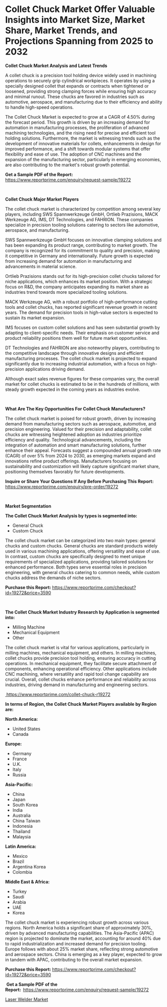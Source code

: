 <p><h1>Collet Chuck Market Offer Valuable Insights into Market Size, Market Share, Market Trends, and Projections Spanning from 2025 to 2032</h1></p><p><strong>Collet Chuck Market Analysis and Latest Trends</strong></p>
<p><p>A collet chuck is a precision tool holding device widely used in machining operations to securely grip cylindrical workpieces. It operates by using a specially designed collet that expands or contracts when tightened or loosened, providing strong clamping forces while ensuring high accuracy and minimal runout. These chucks are favored in industries such as automotive, aerospace, and manufacturing due to their efficiency and ability to handle high-speed operations.</p><p>The Collet Chuck Market is expected to grow at a CAGR of 4.50% during the forecast period. This growth is driven by an increasing demand for automation in manufacturing processes, the proliferation of advanced machining technologies, and the rising need for precise and efficient tool holding solutions. Furthermore, the market is witnessing trends such as the development of innovative materials for collets, enhancements in design for improved performance, and a shift towards modular systems that offer flexibility and ease of use. The adoption of CNC machines and the expansion of the manufacturing sector, particularly in emerging economies, are also contributing to the market's robust growth potential. </p></p>
<p><strong>Get a Sample PDF of the Report:&nbsp;</strong> <a href="https://www.reportprime.com/enquiry/request-sample/19272?utm_campaign=3352&utm_medium=2&utm_source=Github&utm_content=ia&utm_term=19032025&utm_id=collet-chuck">https://www.reportprime.com/enquiry/request-sample/19272</a></p>
<p>&nbsp;</p>
<p><strong>Collet Chuck Major Market Players</strong></p>
<p><p>The collet chuck market is characterized by competition among several key players, including SWS Spannwerkzeuge GmbH, Ortlieb Prazisions, MACK Werkzeuge AG, IMS, DT Technologies, and FAHRION. These companies specialize in precision tooling solutions catering to sectors like automotive, aerospace, and manufacturing.</p><p>SWS Spannwerkzeuge GmbH focuses on innovative clamping solutions and has been expanding its product range, contributing to market growth. The company is recognized for its commitment to quality and precision, making it competitive in Germany and internationally. Future growth is expected from increasing demand for automation in manufacturing and advancements in material science.</p><p>Ortlieb Prazisions stands out for its high-precision collet chucks tailored for niche applications, which enhances its market position. With a strategic focus on R&D, the company anticipates expanding its market share as industries trend towards more specialized tooling solutions.</p><p>MACK Werkzeuge AG, with a robust portfolio of high-performance cutting tools and collet chucks, has reported significant revenue growth in recent years. The demand for precision tools in high-value sectors is expected to sustain its market expansion.</p><p>IMS focuses on custom collet solutions and has seen substantial growth by adapting to client-specific needs. Their emphasis on customer service and product reliability positions them well for future market opportunities.</p><p>DT Technologies and FAHRION are also noteworthy players, contributing to the competitive landscape through innovative designs and efficient manufacturing processes. The collet chuck market is projected to expand significantly due to increasing industrial automation, with a focus on high-precision applications driving demand.</p><p>Although exact sales revenue figures for these companies vary, the overall market for collet chucks is estimated to be in the hundreds of millions, with steady growth expected in the coming years as industries evolve.</p></p>
<p>&nbsp;</p>
<p><strong>What Are The Key Opportunities For Collet Chuck Manufacturers?</strong></p>
<p><p>The collet chuck market is poised for robust growth, driven by increasing demand from manufacturing sectors such as aerospace, automotive, and precision engineering. Valued for their precision and adaptability, collet chucks are witnessing heightened adoption as industries prioritize efficiency and quality. Technological advancements, including the integration of automation and smart manufacturing solutions, further enhance their appeal. Forecasts suggest a compounded annual growth rate (CAGR) of over 5% from 2024 to 2030, as emerging markets expand and innovations refine product offerings. Manufacturers focusing on sustainability and customization will likely capture significant market share, positioning themselves favorably for future developments.</p></p>
<p><strong>Inquire or Share Your Questions If Any Before Purchasing This Report:</strong> <a href="https://www.reportprime.com/enquiry/pre-order/19272?utm_campaign=3352&utm_medium=2&utm_source=Github&utm_content=ia&utm_term=19032025&utm_id=collet-chuck">https://www.reportprime.com/enquiry/pre-order/19272</a></p>
<p>&nbsp;</p>
<p><strong>Market Segmentation</strong></p>
<p><strong>The Collet Chuck Market Analysis by types is segmented into:</strong></p>
<p><ul><li>General Chuck</li><li>Custom Chuck</li></ul></p>
<p><p>The collet chuck market can be categorized into two main types: general chucks and custom chucks. General chucks are standard products widely used in various machining applications, offering versatility and ease of use. In contrast, custom chucks are specifically designed to meet unique requirements of specialized applications, providing tailored solutions for enhanced performance. Both types serve essential roles in precision engineering, with general chucks catering to common needs, while custom chucks address the demands of niche sectors.</p></p>
<p><strong>Purchase this Report:&nbsp;</strong><a href="https://www.reportprime.com/checkout?id=19272&price=3590&utm_campaign=3352&utm_medium=2&utm_source=Github&utm_content=ia&utm_term=19032025&utm_id=collet-chuck">https://www.reportprime.com/checkout?id=19272&price=3590</a></p>
<p>&nbsp;</p>
<p><strong>The Collet Chuck Market Industry Research by Application is segmented into:</strong></p>
<p><ul><li>Milling Machine</li><li>Mechanical Equipment</li><li>Other</li></ul></p>
<p><p>The collet chuck market is vital for various applications, particularly in milling machines, mechanical equipment, and others. In milling machines, collet chucks provide precision tool holding, ensuring accuracy in cutting operations. In mechanical equipment, they facilitate secure attachment of components, enhancing operational efficiency. Other applications include CNC machining, where versatility and rapid tool change capability are crucial. Overall, collet chucks enhance performance and reliability across industries, driving demand in manufacturing and engineering sectors.</p></p>
<p><a href="https://www.reportprime.com/collet-chuck-r19272?utm_campaign=3352&utm_medium=2&utm_source=Github&utm_content=ia&utm_term=19032025&utm_id=collet-chuck">&nbsp;https://www.reportprime.com/collet-chuck-r19272</a></p>
<p><strong>In terms of Region, the Collet Chuck Market Players available by Region are:</strong></p>
<p>
    <p> <strong> North America: </strong>
        <ul>
            <li>United States</li>
            <li>Canada</li>
        </ul>
        </p> 
    <p> <strong> Europe: </strong>
        <ul>
            <li>Germany</li>
            <li>France</li>
            <li>U.K.</li>
            <li>Italy</li>
            <li>Russia</li>
        </ul>
        </p> 
    <p> <strong> Asia-Pacific: </strong>
        <ul>
            <li>China</li>
            <li>Japan</li>
            <li>South Korea</li>
            <li>India</li>
            <li>Australia</li>
            <li>China Taiwan</li>
            <li>Indonesia</li>
            <li>Thailand</li>
            <li>Malaysia</li>
        </ul>
        </p> 
    <p> <strong> Latin America: </strong>
        <ul>
            <li>Mexico</li>
            <li>Brazil</li>
            <li>Argentina Korea</li>
            <li>Colombia</li>
        </ul>
        </p> 
    <p> <strong> Middle East & Africa: </strong>
        <ul>
            <li>Turkey</li>
            <li>Saudi</li>
            <li>Arabia</li>
            <li>UAE</li>
            <li>Korea</li>
        </ul>
    </p>
    </p>
<p><p>The collet chuck market is experiencing robust growth across various regions. North America holds a significant share of approximately 30%, driven by advanced manufacturing capabilities. The Asia-Pacific (APAC) region is projected to dominate the market, accounting for around 40% due to rapid industrialization and increased demand for precision tooling. Europe follows with about 25% market share, reflecting strong automotive and aerospace sectors. China is emerging as a key player, expected to grow in tandem with APAC, contributing to the overall market expansion.</p></p>
<p><strong>Purchase this Report: </strong><a href="https://www.reportprime.com/checkout?id=19272&price=3590&utm_campaign=3352&utm_medium=2&utm_source=Github&utm_content=ia&utm_term=19032025&utm_id=collet-chuck">https://www.reportprime.com/checkout?id=19272&price=3590</a></p>
<p>&nbsp;<strong>Get a Sample PDF of the Report:&nbsp;&nbsp;</strong><a href="https://www.reportprime.com/enquiry/request-sample/19272?utm_campaign=3352&utm_medium=2&utm_source=Github&utm_content=ia&utm_term=19032025&utm_id=collet-chuck">https://www.reportprime.com/enquiry/request-sample/19272</a></p>
<p><strong></strong></p>
<p><p><a href="https://github.com/okornevonywx/Market-Research-Report-List-1/blob/main/laser-welder-market.md?utm_campaign=3352&utm_medium=2&utm_source=Github&utm_content=ia&utm_term=19032025&utm_id=collet-chuck">Laser Welder Market</a></p></p>